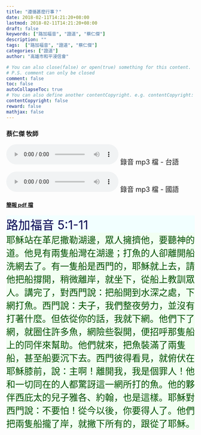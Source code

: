 ```yaml
---
title: "遵循甚麼行事？"
date: 2018-02-11T14:21:20+08:00
lastmod: 2018-02-11T14:21:20+08:00
draft: false
keywords: ["路加福音", "證道", "蔡仁傑"]
description: ""
tags:  ["路加福音", "證道", "蔡仁傑"]
categories: ["證道"]
author: "高雄市和平浸信會"

# You can also close(false) or open(true) something for this content.
# P.S. comment can only be closed
comment: false
toc: false
autoCollapseToc: true
# You can also define another contentCopyright. e.g. contentCopyright: "This is another copyright."
contentCopyright: false
reward: false
mathjax: false
---
```


### 蔡仁傑 牧師

<audio controls src="https://hbc.nctu.me/mp3-s/s20180211t.mp3"></audio><font size="4"> 錄音 mp3 檔 - 台語</font>

<audio controls src="https://hbc.nctu.me/mp3-s/s20180211c.mp3"></audio><font size="4"> 錄音 mp3 檔 - 國語</font>

#### [簡報 pdf 檔](/pdf-s/s20180211.pdf "遵循甚麼行事？")

<div style="background-color:#F2FFFF"><font size="6", color="#000050">
路加福音 5:1-11
</font>
</div>

<div style="background-color:#F2FFF2"><font size="5", color="005000">
耶穌站在革尼撒勒湖邊，眾人擁擠他，要聽神的道。他見有兩隻船灣在湖邊；打魚的人卻離開船洗網去了。有一隻船是西門的，耶穌就上去，請他把船撐開，稍微離岸，就坐下，從船上教訓眾人。講完了，對西門說：把船開到水深之處，下網打魚。西門說：夫子，我們整夜勞力，並沒有打著什麼。但依從你的話，我就下網。他們下了網，就圈住許多魚，網險些裂開，便招呼那隻船上的同伴來幫助。他們就來，把魚裝滿了兩隻船，甚至船要沉下去。西門彼得看見，就俯伏在耶穌膝前，說：主啊！離開我，我是個罪人！他和一切同在的人都驚訝這一網所打的魚。他的夥伴西庇太的兒子雅各、約翰，也是這樣。耶穌對西門說：不要怕！從今以後，你要得人了。他們把兩隻船攏了岸，就撇下所有的，跟從了耶穌。
</font>
</div>